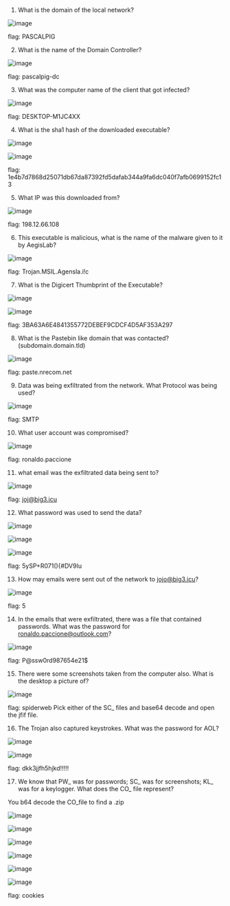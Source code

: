 >>>
1. What is the domain of the local network?

![image](uploads/6bfeba79071afdc53e8df8d295f526bf/image.png)

flag: PASCALPIG
>>>
2. What is the name of the Domain Controller?

![image](uploads/4dcee6f86fd16b1cb6c9baa76dbc1f33/image.png)

flag: pascalpig-dc
>>>
3. What was the computer name of the client that got infected?

![image](uploads/18f77d95d0771da422ca595d1026c1a2/image.png)

flag: DESKTOP-M1JC4XX
>>>
4. What is the sha1 hash of the downloaded executable?

![image](uploads/fb099c526617c2ee02f701302a0ecdfb/image.png)

![image](uploads/b351f1e70e68c1830f3bdf18e7d92727/image.png)

flag: 1e4b7d7868d25071db67da87392fd5dafab344a9fa6dc040f7afb0699152fc13
>>>
5. What IP was this downloaded from?

![image](uploads/a6ce8d83d707ebf35b0eaae5de8b277b/image.png)

flag: 198.12.66.108
>>>
6. This executable is malicious, what is the name of the malware given to it by AegisLab?

![image](uploads/b133d0d167be287f7b93d4e91561a12a/image.png)

flag: Trojan.MSIL.Agensla.i!c
>>>
7. What is the Digicert Thumbprint of the Executable?

![image](uploads/e2915b1025dfe01ce91782a19c57d535/image.png)

![image](uploads/c2da860efd755d196722ba48bc3a8416/image.png)

flag: 3BA63A6E4841355772DEBEF9CDCF4D5AF353A297
>>>
8. What is the Pastebin like domain that was contacted? (subdomain.domain.tld)

![image](uploads/32ee30f011c5721bcd565d0bcb6796c2/image.png)

flag: paste.nrecom.net
>>>
9. Data was being exfiltrated from the network. What Protocol was being used?

![image](uploads/1cd467cd9e70647276839bec4baf7b4a/image.png)

flag: SMTP
>>>
10. What user account was compromised?

![image](uploads/15b5190bce33754ae4ea3e14aa7748f5/image.png)

flag: ronaldo.paccione
>>>
11. what email was the exfiltrated data being sent to?

![image](uploads/f4a45134840c03541f3424fbe6f2841d/image.png)

flag: joj@big3.icu
>>>
12. What password was used to send the data?

![image](uploads/5d373cc27ae79e7f4cab6967544c937b/image.png)

![image](uploads/df27f41b48306e9d9a04b5dd57f365fa/image.png)

![image](uploads/70a3e0c237cab12af08d4e347fe3d4b2/image.png)

flag: 5ySP+R071(){#DV9Iu
>>>
13. How may emails were sent out of the network to jojo@big3.icu?

![image](uploads/5049cfe9b5ee961506c3b8e8cbc5f4c0/image.png)

flag: 5
>>>
14. In the emails that were exfiltrated, there was a file that contained passwords. What was the password for ronaldo.paccione@outlook.com?

![image](uploads/b0e75713da4e445fbdbf3b38c38f1e68/image.png)

flag: P@ssw0rd987654e21$
>>>
15. There were some screenshots taken from the computer also. What is the desktop a picture of?

![image](uploads/910486438c37f257f72f3b280fd4b2ea/image.png)

flag: spiderweb
Pick either of the SC_ files and base64 decode and open the jfif file.
>>>
16. The Trojan also captured keystrokes. What was the password for AOL?

![image](uploads/afde33f31d7f02e9516d1caf2e6821f8/image.png)

![image](uploads/20c3099376cce32b5cb23bc4d30bd364/image.png)

flag: dkk3jjfh5hjkd!!!!!
>>>
17. We know that PW_ was for passwords; SC_ was for screenshots; KL_ was for a keylogger. What does the CO_ file represent?

You b64 decode the CO_file to find a .zip

![image](uploads/3c7b6e1d6e6d89f52ba6d2caf6292dce/image.png)

![image](uploads/954ee5e5d0143a1cd03d2862faa2ba57/image.png)

![image](uploads/bfea800c277ae84f119341af4050ae35/image.png)

![image](uploads/c9e69477ef5264ece888b4cf9ac89667/image.png)

![image](uploads/179600ce4a757264c24a76a600c45085/image.png)

![image](uploads/955d612b534d43ae129626ea84b61c58/image.png)

flag: cookies
>>>